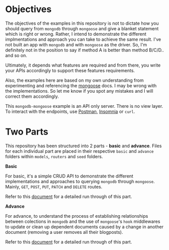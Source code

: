 # Objectives

The objectives of the examples in this repository is not to dictate how you should query from `mongodb` through `mongoose` and give a blanket statement which is right or wrong. Rather, I intend to demonstrate the different implmentations and approach you can take to achieve the same result. I've not built an app with `mongodb` and with `mongoose` as the driver. So, I'm definitely not in the position to say if method A is better than method B/C/D.. and so on.

Ultimately, it depends what features are required and from there, you write your APIs accordingly to support these features requirements.

Also, the examples here are based on my own understanding from experimenting and referencing the [mongoose](https://mongoosejs.com/docs/guide.html) docs. I may be wrong with the implementations. So let me know if you spot any mistakes and I will correct them accordingly.

This `mongodb-mongoose` example is an API only server. There is no view layer. To interact with the endpoints, use [Postman](https://www.postman.com/), [Insomnia](https://insomnia.rest/) or `curl`.

# Two Parts

This repository has been structured into 2 parts - **basic** and **advance**. Files for each individual part are placed in their respective `basic` and `advance` folders within `models`, `routers` and `seed` folders.

**Basic**

For basic, it's a simple CRUD API to demonstrate the different implementations and approaches to querying `mongodb` through `mongoose`. Mainly, `GET`, `POST`, `PUT`, `PATCH` and `DELETE` routes.

Refer to this [document](/routers/basic/BASIC.md) for a detailed run through of this part.

**Advance**

For advance, to understand the process of establishing relationships between colections in `mongodb` and the use of `mongoose`'s `hook` middlewares to update or clean up dependent documents caused by a change in another document (removing a user removes all their blogposts).

Refer to this [document](/routers/advance/ADVANCE.md) for a detailed run through of this part.

